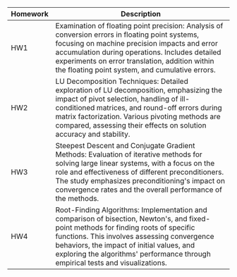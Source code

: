 | Homework | Description                                                                                                                                                                                                                                                                                                      |
|----------|------------------------------------------------------------------------------------------------------------------------------------------------------------------------------------------------------------------------------------------------------------------------------------------------------------------|
| HW1      | Examination of floating point precision: Analysis of conversion errors in floating point systems, focusing on machine precision impacts and error accumulation during operations. Includes detailed experiments on error translation, addition within the floating point system, and cumulative errors.         |
| HW2      | LU Decomposition Techniques: Detailed exploration of LU decomposition, emphasizing the impact of pivot selection, handling of ill-conditioned matrices, and round-off errors during matrix factorization. Various pivoting methods are compared, assessing their effects on solution accuracy and stability.        |
| HW3      | Steepest Descent and Conjugate Gradient Methods: Evaluation of iterative methods for solving large linear systems, with a focus on the role and effectiveness of different preconditioners. The study emphasizes preconditioning's impact on convergence rates and the overall performance of the methods.             |
| HW4      | Root-Finding Algorithms: Implementation and comparison of bisection, Newton's, and fixed-point methods for finding roots of specific functions. This involves assessing convergence behaviors, the impact of initial values, and exploring the algorithms' performance through empirical tests and visualizations. |
